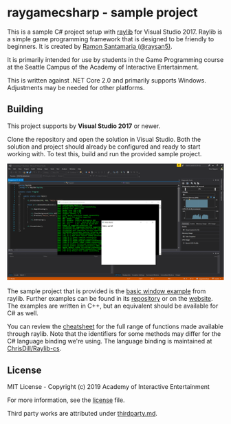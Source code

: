 # raygamecsharp - sample project

This is a sample C# project setup with [raylib][raylib] for Visual Studio 2017.
Raylib is a simple game programming framework that is designed to be friendly to
beginners. It is created by [Ramon Santamaria (@raysan5)][raysan].

It is primarily intended for use by students in the Game Programming course at
the Seattle Campus of the Academy of Interactive Entertainment.

This is written against .NET Core 2.0 and primarily supports Windows.
Adjustments may be needed for other platforms.

[raylib]:https://github.com/raysan5/raylib
[raysan]:https://github.com/raysan5

## Building

This project supports by **Visual Studio 2017** or newer.

Clone the repository and open the solution in Visual Studio. Both the solution
and project should already be configured and ready to start working with. To
test this, build and run the provided sample project.

![A screenshot of the included sample project](.github/raygame.png)

The sample project that is provided is the [basic window example][basicexample]
from raylib. Further examples can be found in its [repository][rayexample] or
on the [website][rayexamplesite]. The examples are written in C++, but an
equivalent should be available for C# as well.

You can review the [cheatsheet][raycheat] for the full range of functions made
available through raylib. Note that the identifiers for some methods may differ
for the C\# language binding we're using. The language binding is maintained at
[ChrisDill/Raylib-cs][raylib-cs].

[basicexample]:https://github.com/raysan5/raylib/blob/master/examples/core/core_basic_window.cpp
[rayexample]:https://github.com/raysan5/raylib/tree/master/examples
[rayexamplesite]:https://www.raylib.com/examples.html
[raycheat]:https://www.raylib.com/cheatsheet/cheatsheet.html
[raylib-cs]:https://github.com/ChrisDill/Raylib-cs

## License

MIT License - Copyright (c) 2019 Academy of Interactive Entertainment

For more information, see the [license][lic] file.

Third party works are attributed under [thirdparty.md][3p].

[lic]:license.md
[3p]:THIRDPARTY.md
[raylib]:https://github.com/raysan5/raylib

